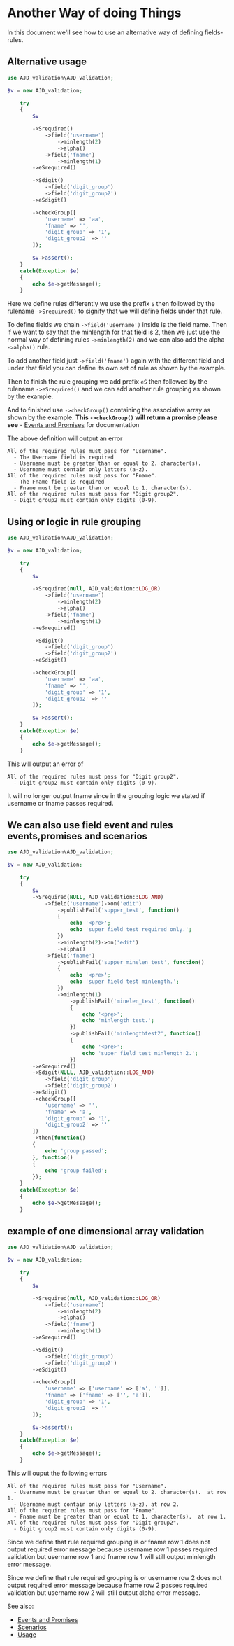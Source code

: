 # Another Way of doing Things

In this document we'll see how to use an alternative way of defining fields-rules.

## Alternative usage
```php
use AJD_validation\AJD_validation;

$v = new AJD_validation;

	try 
	{
		$v

		->Srequired()
			->field('username')
				->minlength(2)
				->alpha()
			->field('fname')
				->minlength(1)
		->eSrequired()

		->Sdigit()
			->field('digit_group')
			->field('digit_group2')
		->eSdigit()

		->checkGroup([
			'username' => 'aa',
			'fname' => '',
			'digit_group' => '1',
			'digit_group2' => ''
		]);

		$v->assert();
	}
	catch(Exception $e)
	{
		echo $e->getMessage();
	}

```

Here we define rules differently we use the prefix `S` then followed by the rulename `->Srequired()` to signify that we will define fields under that rule.

To define fields we chain `->field('username')` inside is the field name. Then if we want to say that the minlength for that field is 2, then we just use the normal way of defining rules `->minlength(2)` and we can also add the alpha `->alpha()` rule.

To add another field just `->field('fname')` again with the different field and under that field you can define its own set of rule as shown by the example.

Then to finish the rule grouping we add prefix `eS` then followed by the rulename `->eSrequired()` and we can add another rule grouping as shown by the example.

And to finished use `->checkGroup()` containing the associative array as shown by the example. **This `->checkGroup()` will return a promise please see**
	- [Events and Promises](advance_usage/events_promises.md) for documentation

The above definition will output an error

```
All of the required rules must pass for "Username".
  - The Username field is required
  - Username must be greater than or equal to 2. character(s). 
  - Username must contain only letters (a-z).
All of the required rules must pass for "Fname".
  - The Fname field is required
  - Fname must be greater than or equal to 1. character(s). 
All of the required rules must pass for "Digit group2".
  - Digit group2 must contain only digits (0-9).
```

## Using or logic in rule grouping

```php
use AJD_validation\AJD_validation;

$v = new AJD_validation;

	try 
	{
		$v

		->Srequired(null, AJD_validation::LOG_OR)
			->field('username')
				->minlength(2)
				->alpha()
			->field('fname')
				->minlength(1)
		->eSrequired()

		->Sdigit()
			->field('digit_group')
			->field('digit_group2')
		->eSdigit()

		->checkGroup([
			'username' => 'aa',
			'fname' => '',
			'digit_group' => '1',
			'digit_group2' => ''
		]);

		$v->assert();
	}
	catch(Exception $e)
	{
		echo $e->getMessage();
	}

```

This will output an error of 

```
All of the required rules must pass for "Digit group2".
  - Digit group2 must contain only digits (0-9).
```

It will no longer output fname since in the grouping logic we stated if username or fname passes required.

## We can also use field event and rules events,promises and scenarios

```php
use AJD_validation\AJD_validation;

$v = new AJD_validation;

	try 
	{
		$v
		->Srequired(NULL, AJD_validation::LOG_AND)
			->field('username')->on('edit')
				->publishFail('supper_test', function()
				{
					echo '<pre>';
					echo 'super field test required only.';
				})
				->minlength(2)->on('edit')
				->alpha()
			->field('fname')
				->publishFail('supper_minelen_test', function()
				{
					echo '<pre>';
					echo 'super field test minlength.';
				})
				->minlength(1)
					->publishFail('minelen_test', function()
					{
						echo '<pre>';
						echo 'minlength test.';
					})
					->publishFail('minlengthtest2', function()
					{
						echo '<pre>';
						echo 'super field test minlength 2.';
					})
		->eSrequired()
		->Sdigit(NULL, AJD_validation::LOG_AND)
			->field('digit_group')
			->field('digit_group2')
		->eSdigit()
		->checkGroup([
			'username' => '',
			'fname' => 'a',
			'digit_group' => '1',
			'digit_group2' => ''
		])
		->then(function()
		{
			echo 'group passed';
		}, function()
		{
			echo 'group failed';
		});
	}
	catch(Exception $e)
	{
		echo $e->getMessage();
	}
```

## example of one dimensional array validation

```php
use AJD_validation\AJD_validation;

$v = new AJD_validation;

	try 
	{
		$v

		->Srequired(null, AJD_validation::LOG_OR)
			->field('username')
				->minlength(2)
				->alpha()
			->field('fname')
				->minlength(1)
		->eSrequired()

		->Sdigit()
			->field('digit_group')
			->field('digit_group2')
		->eSdigit()

		->checkGroup([
			'username' => ['username' => ['a', '']],
			'fname' => ['fname' => ['', 'a']],
			'digit_group' => '1',
			'digit_group2' => ''
		]);

		$v->assert();
	}
	catch(Exception $e)
	{
		echo $e->getMessage();
	}
```

This will ouput the following errors
```
All of the required rules must pass for "Username".
  - Username must be greater than or equal to 2. character(s).  at row 1.
  - Username must contain only letters (a-z). at row 2.
All of the required rules must pass for "Fname".
  - Fname must be greater than or equal to 1. character(s).  at row 1.
All of the required rules must pass for "Digit group2".
  - Digit group2 must contain only digits (0-9).
```

Since we define that rule required grouping is or fname row 1 does not output required error message because username row 1 passes required validation but username row 1 and fname row 1 will still output minlength error message.

Since we define that rule required grouping is or username row 2 does not output required error message because fname row 2 passes required validation but username row 2 will still output alpha error message.

See also:

- [Events and Promises](advance_usage/events_promises.md)
- [Scenarios](advance_usage/scenarios.md)
- [Usage](usage.md)